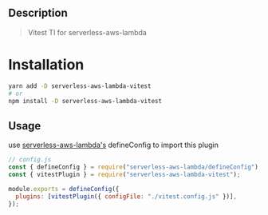 ## Description

> Vitest TI for serverless-aws-lambda

# Installation

```bash
yarn add -D serverless-aws-lambda-vitest
# or
npm install -D serverless-aws-lambda-vitest
```

## Usage

use [serverless-aws-lambda's](https://github.com/Inqnuam/serverless-aws-lambda) defineConfig to import this plugin

```js
// config.js
const { defineConfig } = require("serverless-aws-lambda/defineConfig");
const { vitestPlugin } = require("serverless-aws-lambda-vitest");

module.exports = defineConfig({
  plugins: [vitestPlugin({ configFile: "./vitest.config.js" })],
});
```
